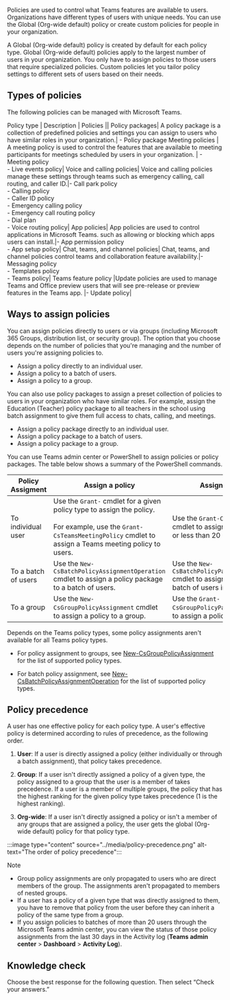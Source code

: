 Policies are used to control what Teams features are available to users. Organizations have different types of users with unique needs. You can use the Global (Org-wide default) policy or create custom policies for people in your organization. 


A Global (Org-wide default) policy is created by default for each policy type. Global (Org-wide default) policies apply to the largest number of users in your organization. You only have to assign policies to those users that require specialized policies. Custom policies let you tailor policy settings to different sets of users based on their needs. 

## Types of policies

The following policies can be managed with Microsoft Teams.

Policy type | Description | Policies
||
Policy packages| A policy package is a collection of predefined policies and settings you can assign to users who have similar roles in your organization.| - Policy package
Meeting policies | A meeting policy is used to control the features that are available to meeting participants for meetings scheduled by users in your organization. | - Meeting policy<br> - Live events policy| 
Voice and calling policies| Voice and calling policies manage these settings through teams such as emergency calling, call routing, and caller ID.|- Call park policy<br> - Calling policy<br> - Caller ID policy<br> - Emergency calling policy<br> - Emergency call routing policy<br> - Dial plan<br> - Voice routing policy|
App policies| App policies are used to control applications in Microsoft Teams. such as allowing or blocking which apps users can install.|- App permission policy<br> - App setup policy|
Chat, teams, and channel policies| Chat, teams, and channel policies control teams and collaboration feature availability.|- Messaging policy<br> - Templates policy<br> - Teams policy|
Teams feature policy |Update policies are used to manage Teams and Office preview users that will see pre-release or preview features in the Teams app. |- Update policy|

## Ways to assign policies

You can assign policies directly to users or via groups (including Microsoft 365 Groups, distribution list, or security group). The option that you choose depends on the number of policies that you're managing and the number of users you're assigning policies to.

- Assign a policy directly to an individual user.
- Assign a policy to a batch of users.
- Assign a policy to a group. 

You can also use policy packages to assign a preset collection of policies to users in your organization who have similar roles. For example, assign the Education (Teacher) policy package to all teachers in the school using batch assignment to give them full access to chats, calling, and meetings. 

- Assign a policy package directly to an individual user.
- Assign a policy package to a batch of users.
- Assign a policy package to a group. 

You can use Teams admin center or PowerShell to assign policies or policy packages. The table below shows a summary of the PowerShell commands. 

|Policy Assigment |Assign a policy|Assign a policy package|
|--|--|--|
|To individual user|Use the ```Grant-``` cmdlet for a given policy type to assign the policy.<br/><br/> For example, use the ```Grant-CsTeamsMeetingPolicy``` cmdlet to assign a Teams meeting policy to users. |Use the ```Grant-CsUserPolicyPackage``` cmdlet to assign a policy package to one or less than 20 users at a time.|
|To a batch of users|Use the ```New-CsBatchPolicyAssignmentOperation``` cmdlet to assign a policy package to a batch of users.|Use the ```New-CsBatchPolicyPackageAssignmentOperation``` cmdlet to assign a policy package to  a batch of users in a tenant.|
|To a group|Use the ```New-CsGroupPolicyAssignment``` cmdlet to assign a policy to a group. |Use the ```Grant-CsGroupPolicyPackageAssignment``` cmdlet to assign a policy package to a group.|

Depends on the Teams policy types, some policy assignments aren't available for all Teams policy types. 

* For policy assignment to groups, see [New-CsGroupPolicyAssignment](/powershell/module/teams/new-csgrouppolicyassignment) for the list of supported policy types.

* For batch policy assignment, see [New-CsBatchPolicyAssignmentOperation](/powershell/module/teams/new-csbatchpolicyassignmentoperation) for the list of supported policy types.


## Policy precedence
A user has one effective policy for each policy type. A user's effective policy is determined according to rules of precedence, as the following order.

1. **User**: If a user is directly assigned a policy (either individually or through a batch assignment), that policy takes precedence.

2. **Group**: If a user isn't directly assigned a policy of a given type, the policy assigned to a group that the user is a member of takes precedence. If a user is a member of multiple groups, the policy that has the highest ranking for the given policy type takes precedence (1 is the highest ranking). 

3. **Org-wide**: If a user isn't directly assigned a policy or isn't a member of any groups that are assigned a policy, the user gets the global (Org-wide default) policy for that policy type.

‎:::image type="content" source="../media/policy-precedence.png" alt-text="The order of policy precedence":::

> [!NOTE]
> * Group policy assignments are only propagated to users who are direct members of the group. The assignments aren't propagated to members of nested groups.
> *  If a user has a policy of a given type that was directly assigned to them, you have to remove that policy from the user before they can inherit a policy of the same type from a group.
> * If you assign policies to batches of more than 20 users through the Microsoft Teams admin center, you can view the status of those policy assignments from the last 30 days in the Activity log (**Teams admin center** > **Dashboard** > **Activity Log**). 


## Knowledge check

Choose the best response for the following question. Then select “Check your answers.”